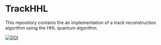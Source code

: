 # TrackHHL

This repository contains the an implementation of a track reconstruction algorithm using the HHL quantum algorithm.

[![DOI](https://zenodo.org/badge/663959820.svg)](https://zenodo.org/badge/latestdoi/663959820)
